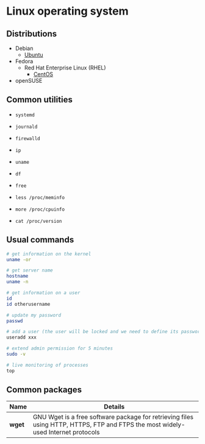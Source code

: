 # Linux operating system

## Distributions

- Debian
  - [Ubuntu](./ubuntu.md)
- Fedora
  - Red Hat Enterprise Linux (RHEL)
    - [CentOS](./centos.md)
- openSUSE

## Common utilities

- `systemd`

- `journald`

- `firewalld`

- `ip`

- `uname`

- `df`

- `free`

- `less /proc/meminfo`

- `more /proc/cpuinfo`

- `cat /proc/version`

## Usual commands

```bash
# get information on the kernel
uname -or

# get server name
hostname
uname -n

# get information on a user
id
id otherusername

# update my password
passwd

# add a user (the user will be locked and we need to define its password with passwd)
useradd xxx

# extend admin permission for 5 minutes
sudo -v

# live monitoring of processes
top
```

## Common packages

| Name                    | Details                          |
| ----------------------- | -------------------------------- |
| **wget** | GNU Wget is a free software package for retrieving files using HTTP, HTTPS, FTP and FTPS the most widely-used Internet protocols |
